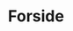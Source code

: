 ---
title: Forside
templateKey: 'PageIndex'
haloo: sdsdsd
path: /
hero:
    heading 1: Digitale løsninger der
    heading 2: skaber resultater
    text: Webbureau Indexed hjælper med digitialisering af din virksomhed. <strong>Opdater eller byg ny hjemmeside eller webapp</strong> som kan automatisere dine processer.
    image: ../assets/images/hero-img.png
    logos:
        - image: ../assets/images/woocommerce-logo-indexed.png
        - image: ../assets/images/stripe-logo-indexed.png
        - image: ../assets/images/wordpress-logo-indexed.png
        - image: ../assets/images/economic-logo-indexed.png
skills:
    - image: ../assets/images/adult-code-coder-340152.jpg
      icon: ../assets/images/economic-logo-indexed.png
      heading: API udvikling og integration
      direction: left
      bgcolor: light
      text: >
        We sell green and roasted coffee beans that are sourced directly from
        independent farmers and farm cooperatives. We’re proud to offer a
        variety of coffee beans grown with great care for the environment and
        local communities. Check our post or contact us directly for current
        availability.
    - image: ../assets/images/code-coding-computer-574077.jpg
      icon: ../assets/images/wordpress-logo-indexed.png
      heading: WordPress udvikling
      direction: right
      bgcolor: 
      text: >
        We offer a small, but carefully curated selection of brewing gear and
        tools for every taste and experience level. No matter if you roast your
        own beans or just bought your first french press, you’ll find a gadget
        to fall in love with in our shop.
    - image: ../assets/images/e-handel-webshop-custom-woocommerce.jpg
      icon: ../assets/images/woocommerce-logo-indexed.png
      heading: Webshop- og e-handelsløsninger
      direction: left
      bgcolor: light
      text: >
        We offer a small, but carefully curated selection of brewing gear and
        tools for every taste and experience level. No matter if you roast your
        own beans or just bought your first french press, you’ll find a gadget
        to fall in love with in our shop.
      
---